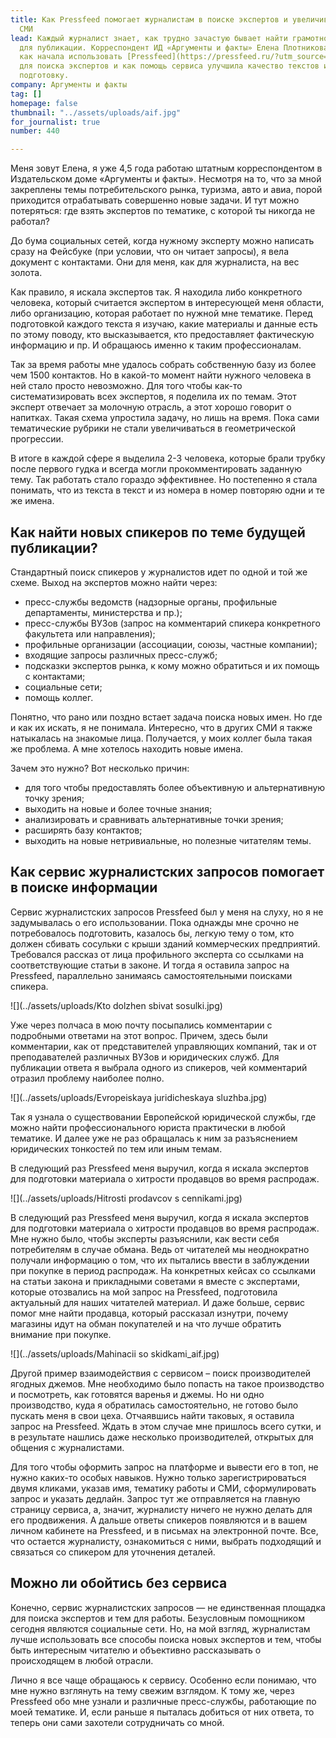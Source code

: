 ```yaml
---
title: Как Pressfeed помогает журналистам в поиске экспертов и увеличивает производительность
  СМИ
lead: Каждый журналист знает, как трудно зачастую бывает найти грамотного эксперта
  для публикации. Корреспондент ИД «Аргументы и факты» Елена Плотникова рассказывает,
  как начала использовать [Pressfeed](https://pressfeed.ru/?utm_source=news&utm_medium=intro&utm_campaign=lead&utm_content=kak-pressfeed-pomogaet-zhurnalistam-v-poiske-ekspertov-i-uvelichivaet-proizvoditelnost-smi)
  для поиска экспертов и как помощь сервиса улучшила качество текстов и ускорила их
  подготовку.
company: Аргументы и факты
tag: []
homepage: false
thumbnail: "../assets/uploads/aif.jpg"
for_journalist: true
number: 440

---
```

Меня зовут Елена, я уже 4,5 года работаю штатным корреспондентом в Издательском доме «Аргументы и факты». Несмотря на то, что за мной закреплены темы потребительского рынка, туризма, авто и авиа, порой приходится отрабатывать совершенно новые задачи. И тут можно потеряться: где взять экспертов по тематике, с которой ты никогда не работал?

До бума социальных сетей, когда нужному эксперту можно написать сразу на Фейсбуке (при условии, что он читает запросы), я вела документ с контактами. Они для меня, как для журналиста, на вес золота.

Как правило, я искала экспертов так. Я находила либо конкретного человека, который считается экспертом в интересующей меня области, либо организацию, которая работает по нужной мне тематике. Перед подготовкой каждого текста я изучаю, какие материалы и данные есть по этому поводу, кто высказывается, кто предоставляет фактическую информацию и пр. И обращаюсь именно к таким профессионалам.

Так за время работы мне удалось собрать собственную базу из более чем 1500 контактов. Но в какой-то момент найти нужного человека в ней стало просто невозможно. Для того чтобы как-то систематизировать всех экспертов, я поделила их по темам. Этот эксперт отвечает за молочную отрасль, а этот хорошо говорит о напитках. Такая схема упростила задачу, но лишь на время. Пока сами тематические рубрики не стали увеличиваться в геометрической прогрессии.

В итоге в каждой сфере я выделила 2-3 человека, которые брали трубку после первого гудка и всегда могли прокомментировать заданную тему. Так работать стало гораздо эффективнее. Но постепенно я стала понимать, что из текста в текст и из номера в номер повторяю одни и те же имена.

## Как найти новых спикеров по теме будущей публикации?

Стандартный поиск спикеров у журналистов идет по одной и той же схеме. Выход на экспертов можно найти через:

* пресс-службы ведомств (надзорные органы, профильные департаменты, министерства и пр.);
* пресс-службы ВУЗов (запрос на комментарий спикера конкретного факультета или направления);
* профильные организации (ассоциации, союзы, частные компании);
* входящие запросы различных пресс-служб;
* подсказки экспертов рынка, к кому можно обратиться и их помощь с контактами;
* социальные сети;
* помощь коллег.

Понятно, что рано или поздно встает задача поиска новых имен. Но где и как их искать, я не понимала. Интересно, что в других СМИ я также натыкалась на знакомые лица. Получается, у моих коллег была такая же проблема. А мне хотелось находить новые имена.

Зачем это нужно? Вот несколько причин:

* для того чтобы предоставлять более объективную и альтернативную точку зрения;
* выходить на новые и более точные знания;
* анализировать и сравнивать альтернативные точки зрения;
* расширять базу контактов;
* выходить на новые нетривиальные, но полезные читателям темы.

## Как сервис журналистских запросов помогает в поиске информации

Сервис журналистских запросов Pressfeed был у меня на слуху, но я не задумывалась о его использовании. Пока однажды мне срочно не потребовалось подготовить, казалось бы, легкую тему о том, кто должен сбивать сосульки с крыши зданий коммерческих предприятий. Требовался рассказ от лица профильного эксперта со ссылками на соответствующие статьи в законе. И тогда я оставила запрос на Pressfeed, параллельно занимаясь самостоятельными поисками спикера.

![](../assets/uploads/Kto dolzhen sbivat sosulki.jpg)

Уже через полчаса в мою почту посыпались комментарии с подробными ответами на этот вопрос. Причем, здесь были комментарии, как от представителей управляющих компаний, так и от преподавателей различных ВУЗов и юридических служб. Для публикации ответа я выбрала одного из спикеров, чей комментарий отразил проблему наиболее полно.

![](../assets/uploads/Evropeiskaya juridicheskaya sluzhba.jpg)

Так я узнала о существовании Европейской юридической службы, где можно найти профессионального юриста практически в любой тематике. И далее уже не раз обращалась к ним за разъяснением юридических тонкостей по тем или иным темам.

В следующий раз Pressfeed меня выручил, когда я искала экспертов для подготовки материала о хитрости продавцов во время распродаж.

![](../assets/uploads/Hitrosti prodavcov s cennikami.jpg)

В следующий раз Pressfeed меня выручил, когда я искала экспертов для подготовки материала о хитрости продавцов во время распродаж. Мне нужно было, чтобы эксперты разъяснили, как вести себя потребителям в случае обмана. Ведь от читателей мы неоднократно получали информацию о том, что их пытались ввести в заблуждении при покупке в период распродаж. На конкретных кейсах со ссылками на статьи закона и прикладными советами я вместе с экспертами, которые отозвались на мой запрос на Pressfeed, подготовила актуальный для наших читателей материал. И даже больше, сервис помог мне найти продавца, который рассказал изнутри, почему магазины идут на обман покупателей и на что лучше обратить внимание при покупке.

![](../assets/uploads/Mahinacii so skidkami_aif.jpg)

Другой пример взаимодействия с сервисом – поиск производителей ягодных джемов. Мне необходимо было попасть на такое производство и посмотреть, как готовятся варенья и джемы. Но ни одно производство, куда я обратилась самостоятельно, не готово было пускать меня в свои цеха. Отчаявшись найти таковых, я оставила запрос на Pressfeed. Ждать в этом случае мне пришлось всего сутки, и в результате нашлись даже несколько производителей, открытых для общения с журналистами.

Для того чтобы оформить запрос на платформе и вывести его в топ, не нужно каких-то особых навыков. Нужно только зарегистрироваться двумя кликами, указав имя, тематику работы и СМИ, сформулировать запрос и указать дедлайн. Запрос тут же отправляется на главную страницу сервиса, а, значит, журналисту ничего не нужно делать для его продвижения. А дальше ответы спикеров появляются и в вашем личном кабинете на Pressfeed, и в письмах на электронной почте. Все, что остается журналисту, ознакомиться с ними, выбрать подходящий и связаться со спикером для уточнения деталей.

## Можно ли обойтись без сервиса

Конечно, сервис журналистских запросов — не единственная площадка для поиска экспертов и тем для работы. Безусловным помощником сегодня являются социальные сети. Но, на мой взгляд, журналистам лучше использовать все способы поиска новых экспертов и тем, чтобы быть интересным читателю и объективно рассказывать о происходящем в любой отрасли.

Лично я все чаще обращаюсь к сервису. Особенно если понимаю, что мне нужно взглянуть на тему свежим взглядом. К тому же, через Pressfeed обо мне узнали и различные пресс-службы, работающие по моей тематике. И, если раньше я пыталась добиться от них ответа, то теперь они сами захотели сотрудничать со мной.
